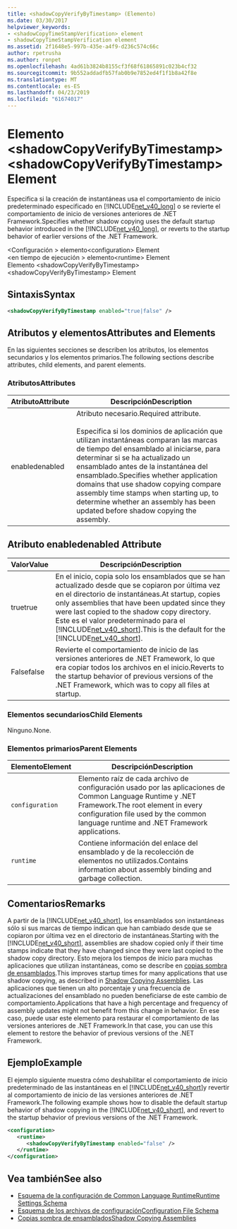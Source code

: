 ```yaml
---
title: <shadowCopyVerifyByTimestamp> (Elemento)
ms.date: 03/30/2017
helpviewer_keywords:
- <shadowCopyTimeStampVerification> element
- shadowCopyTimeStampVerification element
ms.assetid: 2f1648e5-997b-435e-a4f9-d236c574c66c
author: rpetrusha
ms.author: ronpet
ms.openlocfilehash: 4ad61b3824b8155cf3f68f61865891c023b4cf32
ms.sourcegitcommit: 9b552addadfb57fab0b9e7852ed4f1f1b8a42f8e
ms.translationtype: MT
ms.contentlocale: es-ES
ms.lasthandoff: 04/23/2019
ms.locfileid: "61674017"
---
```

# <a name="shadowcopyverifybytimestamp-element"></a><span data-ttu-id="83f4e-102">Elemento \<shadowCopyVerifyByTimestamp></span><span class="sxs-lookup"><span data-stu-id="83f4e-102">\<shadowCopyVerifyByTimestamp> Element</span></span>
<span data-ttu-id="83f4e-103">Especifica si la creación de instantáneas usa el comportamiento de inicio predeterminado especificado en [!INCLUDE[net_v40_long](../../../../../includes/net-v40-long-md.md)] o se revierte el comportamiento de inicio de versiones anteriores de .NET Framework.</span><span class="sxs-lookup"><span data-stu-id="83f4e-103">Specifies whether shadow copying uses the default startup behavior introduced in the [!INCLUDE[net_v40_long](../../../../../includes/net-v40-long-md.md)], or reverts to the startup behavior of earlier versions of the .NET Framework.</span></span>  
  
 <span data-ttu-id="83f4e-104">\<Configuración > elemento</span><span class="sxs-lookup"><span data-stu-id="83f4e-104">\<configuration> Element</span></span>  
<span data-ttu-id="83f4e-105">\<en tiempo de ejecución > elemento</span><span class="sxs-lookup"><span data-stu-id="83f4e-105">\<runtime> Element</span></span>  
<span data-ttu-id="83f4e-106">Elemento \<shadowCopyVerifyByTimestamp></span><span class="sxs-lookup"><span data-stu-id="83f4e-106">\<shadowCopyVerifyByTimestamp> Element</span></span>  
  
## <a name="syntax"></a><span data-ttu-id="83f4e-107">Sintaxis</span><span class="sxs-lookup"><span data-stu-id="83f4e-107">Syntax</span></span>  
  
```xml  
<shadowCopyVerifyByTimestamp enabled="true|false" />  
```  
  
## <a name="attributes-and-elements"></a><span data-ttu-id="83f4e-108">Atributos y elementos</span><span class="sxs-lookup"><span data-stu-id="83f4e-108">Attributes and Elements</span></span>  
 <span data-ttu-id="83f4e-109">En las siguientes secciones se describen los atributos, los elementos secundarios y los elementos primarios.</span><span class="sxs-lookup"><span data-stu-id="83f4e-109">The following sections describe attributes, child elements, and parent elements.</span></span>  
  
### <a name="attributes"></a><span data-ttu-id="83f4e-110">Atributos</span><span class="sxs-lookup"><span data-stu-id="83f4e-110">Attributes</span></span>  
  
|<span data-ttu-id="83f4e-111">Atributo</span><span class="sxs-lookup"><span data-stu-id="83f4e-111">Attribute</span></span>|<span data-ttu-id="83f4e-112">Descripción</span><span class="sxs-lookup"><span data-stu-id="83f4e-112">Description</span></span>|  
|---------------|-----------------|  
|<span data-ttu-id="83f4e-113">enabled</span><span class="sxs-lookup"><span data-stu-id="83f4e-113">enabled</span></span>|<span data-ttu-id="83f4e-114">Atributo necesario.</span><span class="sxs-lookup"><span data-stu-id="83f4e-114">Required attribute.</span></span><br /><br /> <span data-ttu-id="83f4e-115">Especifica si los dominios de aplicación que utilizan instantáneas comparan las marcas de tiempo del ensamblado al iniciarse, para determinar si se ha actualizado un ensamblado antes de la instantánea del ensamblado.</span><span class="sxs-lookup"><span data-stu-id="83f4e-115">Specifies whether application domains that use shadow copying compare assembly time stamps when starting up, to determine whether an assembly has been updated before shadow copying the assembly.</span></span>|  
  
## <a name="enabled-attribute"></a><span data-ttu-id="83f4e-116">Atributo enabled</span><span class="sxs-lookup"><span data-stu-id="83f4e-116">enabled Attribute</span></span>  
  
|<span data-ttu-id="83f4e-117">Valor</span><span class="sxs-lookup"><span data-stu-id="83f4e-117">Value</span></span>|<span data-ttu-id="83f4e-118">Descripción</span><span class="sxs-lookup"><span data-stu-id="83f4e-118">Description</span></span>|  
|-----------|-----------------|  
|<span data-ttu-id="83f4e-119">true</span><span class="sxs-lookup"><span data-stu-id="83f4e-119">true</span></span>|<span data-ttu-id="83f4e-120">En el inicio, copia solo los ensamblados que se han actualizado desde que se copiaron por última vez en el directorio de instantáneas.</span><span class="sxs-lookup"><span data-stu-id="83f4e-120">At startup, copies only assemblies that have been updated since they were last copied to the shadow copy directory.</span></span> <span data-ttu-id="83f4e-121">Este es el valor predeterminado para el [!INCLUDE[net_v40_short](../../../../../includes/net-v40-short-md.md)].</span><span class="sxs-lookup"><span data-stu-id="83f4e-121">This is the default for the [!INCLUDE[net_v40_short](../../../../../includes/net-v40-short-md.md)].</span></span>|  
|<span data-ttu-id="83f4e-122">False</span><span class="sxs-lookup"><span data-stu-id="83f4e-122">false</span></span>|<span data-ttu-id="83f4e-123">Revierte el comportamiento de inicio de las versiones anteriores de .NET Framework, lo que era copiar todos los archivos en el inicio.</span><span class="sxs-lookup"><span data-stu-id="83f4e-123">Reverts to the startup behavior of previous versions of the .NET Framework, which was to copy all files at startup.</span></span>|  
  
### <a name="child-elements"></a><span data-ttu-id="83f4e-124">Elementos secundarios</span><span class="sxs-lookup"><span data-stu-id="83f4e-124">Child Elements</span></span>  
 <span data-ttu-id="83f4e-125">Ninguno.</span><span class="sxs-lookup"><span data-stu-id="83f4e-125">None.</span></span>  
  
### <a name="parent-elements"></a><span data-ttu-id="83f4e-126">Elementos primarios</span><span class="sxs-lookup"><span data-stu-id="83f4e-126">Parent Elements</span></span>  
  
|<span data-ttu-id="83f4e-127">Elemento</span><span class="sxs-lookup"><span data-stu-id="83f4e-127">Element</span></span>|<span data-ttu-id="83f4e-128">Descripción</span><span class="sxs-lookup"><span data-stu-id="83f4e-128">Description</span></span>|  
|-------------|-----------------|  
|`configuration`|<span data-ttu-id="83f4e-129">Elemento raíz de cada archivo de configuración usado por las aplicaciones de Common Language Runtime y .NET Framework.</span><span class="sxs-lookup"><span data-stu-id="83f4e-129">The root element in every configuration file used by the common language runtime and .NET Framework applications.</span></span>|  
|`runtime`|<span data-ttu-id="83f4e-130">Contiene información del enlace del ensamblado y de la recolección de elementos no utilizados.</span><span class="sxs-lookup"><span data-stu-id="83f4e-130">Contains information about assembly binding and garbage collection.</span></span>|  
  
## <a name="remarks"></a><span data-ttu-id="83f4e-131">Comentarios</span><span class="sxs-lookup"><span data-stu-id="83f4e-131">Remarks</span></span>  
 <span data-ttu-id="83f4e-132">A partir de la [!INCLUDE[net_v40_short](../../../../../includes/net-v40-short-md.md)], los ensamblados son instantáneas sólo si sus marcas de tiempo indican que han cambiado desde que se copiaron por última vez en el directorio de instantáneas.</span><span class="sxs-lookup"><span data-stu-id="83f4e-132">Starting with the [!INCLUDE[net_v40_short](../../../../../includes/net-v40-short-md.md)], assemblies are shadow copied only if their time stamps indicate that they have changed since they were last copied to the shadow copy directory.</span></span> <span data-ttu-id="83f4e-133">Esto mejora los tiempos de inicio para muchas aplicaciones que utilizan instantáneas, como se describe en [copias sombra de ensamblados](../../../../../docs/framework/app-domains/shadow-copy-assemblies.md).</span><span class="sxs-lookup"><span data-stu-id="83f4e-133">This improves startup times for many applications that use shadow copying, as described in [Shadow Copying Assemblies](../../../../../docs/framework/app-domains/shadow-copy-assemblies.md).</span></span> <span data-ttu-id="83f4e-134">Las aplicaciones que tienen un alto porcentaje y una frecuencia de actualizaciones del ensamblado no pueden beneficiarse de este cambio de comportamiento.</span><span class="sxs-lookup"><span data-stu-id="83f4e-134">Applications that have a high percentage and frequency of assembly updates might not benefit from this change in behavior.</span></span> <span data-ttu-id="83f4e-135">En ese caso, puede usar este elemento para restaurar el comportamiento de las versiones anteriores de .NET Framework.</span><span class="sxs-lookup"><span data-stu-id="83f4e-135">In that case, you can use this element to restore the behavior of previous versions of the .NET Framework.</span></span>  
  
## <a name="example"></a><span data-ttu-id="83f4e-136">Ejemplo</span><span class="sxs-lookup"><span data-stu-id="83f4e-136">Example</span></span>  
 <span data-ttu-id="83f4e-137">El ejemplo siguiente muestra cómo deshabilitar el comportamiento de inicio predeterminado de las instantáneas en el [!INCLUDE[net_v40_short](../../../../../includes/net-v40-short-md.md)]y revertir al comportamiento de inicio de las versiones anteriores de .NET Framework.</span><span class="sxs-lookup"><span data-stu-id="83f4e-137">The following example shows how to disable the default startup behavior of shadow copying in the [!INCLUDE[net_v40_short](../../../../../includes/net-v40-short-md.md)], and revert to the startup behavior of previous versions of the .NET Framework.</span></span>  
  
```xml  
<configuration>  
   <runtime>  
      <shadowCopyVerifyByTimestamp enabled="false" />  
   </runtime>  
</configuration>  
```  
  
## <a name="see-also"></a><span data-ttu-id="83f4e-138">Vea también</span><span class="sxs-lookup"><span data-stu-id="83f4e-138">See also</span></span>

- [<span data-ttu-id="83f4e-139">Esquema de la configuración de Common Language Runtime</span><span class="sxs-lookup"><span data-stu-id="83f4e-139">Runtime Settings Schema</span></span>](../../../../../docs/framework/configure-apps/file-schema/runtime/index.md)
- [<span data-ttu-id="83f4e-140">Esquema de los archivos de configuración</span><span class="sxs-lookup"><span data-stu-id="83f4e-140">Configuration File Schema</span></span>](../../../../../docs/framework/configure-apps/file-schema/index.md)
- [<span data-ttu-id="83f4e-141">Copias sombra de ensamblados</span><span class="sxs-lookup"><span data-stu-id="83f4e-141">Shadow Copying Assemblies</span></span>](../../../../../docs/framework/app-domains/shadow-copy-assemblies.md)

